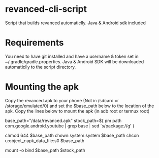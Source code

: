 # revanced-cli-script
Script that builds revanced automaticlly. Java &amp; Android sdk included

# Requirements
You need to have git installed and have a username & token set in ~/.gradle/gradle.properties.
Java & Android SDK will be downloaded automaticlly to the script directory.

# Mounting the apk
Copy the revanced.apk to your phone (Not in /sdcard or /storage/emulated/0) and set the $base_path below to the location of the apk.
Copy the lines below to mount the apk (in adb root or termux root)

base_path="/data/revanced.apk"
stock_path=${ pm path com.google.android.youtube | grep base | sed 's/package://g' }

chmod 644 $base_path
chown system:system $base_path
chcon u:object_r:apk_data_file:s0  $base_path

mount -o bind $base_path $stock_path
